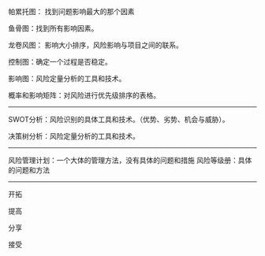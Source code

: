 
帕累托图： 找到问题影响最大的那个因素

鱼骨图：找到所有影响因素。

龙卷风图： 影响大小排序，风险影响与项目之间的联系。

控制图：确定一个过程是否稳定。

影响图：风险定量分析的工具和技术。

概率和影响矩阵：对风险进行优先级排序的表格。

---

SWOT分析：风险识别的具体工具和技术。（优势、劣势、机会与威胁）。

决策树分析：风险定量分析的工具和技术。



---

风险管理计划：一个大体的管理方法，没有具体的问题和措施
风险等级册：具体的问题和方法

---

开拓

提高

分享

接受